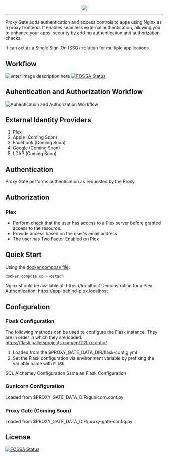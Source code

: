 <div align="center">
  <img src="./assets/proxy-gate-logo.svg">
</div>

---

Proxy Gate adds authentication and access controls to apps using Nginx as a proxy frontend. It enables seamless external authentication, allowing you to enhance your apps' security by adding authentication and authorization checks.

It can act as a Single Sign-On (SSO) solution for multiple applications.

## Workflow

![enter image description here](./assets/proxy-gate-high-level-workflow.svg)
[![FOSSA Status](https://app.fossa.com/api/projects/git%2Bgithub.com%2Fdigimach%2Fproxy-gate.svg?type=shield)](https://app.fossa.com/projects/git%2Bgithub.com%2Fdigimach%2Fproxy-gate?ref=badge_shield)

## Auhentication and Authorization Workflow

![Auhentication and Authorization Workflow](./assets/proxy-gate-authentication-and-authorization-workflow.svg)

## External Identity Providers

1. Plex
1. Apple (Coming Soon)
1. Facebook (Coming Soon)
1. Google (Coming Soon)
1. LDAP (Coming Soon)

## Authentication

Proxy Gate performs authentication as requested by the Proxy.

## Authorization

### Plex

- Perform check that the user has access to a Plex server before granted access to the resource.
- Provide access based on the user's email address
- The user has Two Factor Enabled on Plex

## Quick Start

Using the [docker compose file](./examples/docker-compose.yaml):

```
docker compose up --detach
```

Nginx should be available at: https://localhost
Demonstration for a Plex Authentication: https://app-behind-plex.localhost

## Configuration

### Flask Configuration

The following methods can be used to configure the Flask instance. They are in order in which they are loaded:
https://flask.palletsprojects.com/en/2.3.x/config/

1. Loaded from the $PROXY_GATE_DATA_DIR/flask-config.yml
1. Set the Flask configuration via environment variable by prefixing the variable name with `FLASK_`

SQL Alchemey Configuration
Same as Flask Configuration

### Gunicorn Configuration

Loaded from $PROXY_GATE_DATA_DIR/gunicorn.conf.py

### Proxy Gate (Coming Soon)

Loaded from $PROXY_GATE_DATA_DIR/proxy-gate-config.py


## License
[![FOSSA Status](https://app.fossa.com/api/projects/git%2Bgithub.com%2Fdigimach%2Fproxy-gate.svg?type=large)](https://app.fossa.com/projects/git%2Bgithub.com%2Fdigimach%2Fproxy-gate?ref=badge_large)